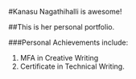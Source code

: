 #Kanasu Nagathihalli is awesome!

##This is her personal portfolio.

###Personal Achievements include:

1. MFA in Creative Writing
2. Certificate in Technical Writing.
